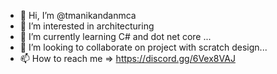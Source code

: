 - 👋 Hi, I’m @tmanikandanmca
- 👀 I’m interested in architecturing 
- 🌱 I’m currently learning C# and dot net core ...
- 💞️ I’m looking to collaborate on project with scratch design...
- 📫 How to reach me => https://discord.gg/6Vex8VAJ

<!---
tmanikandanmca/tmanikandanmca is a ✨ special ✨ repository because its `README.md` (this file) appears on your GitHub profile.
You can click the Preview link to take a look at your changes.
--->
